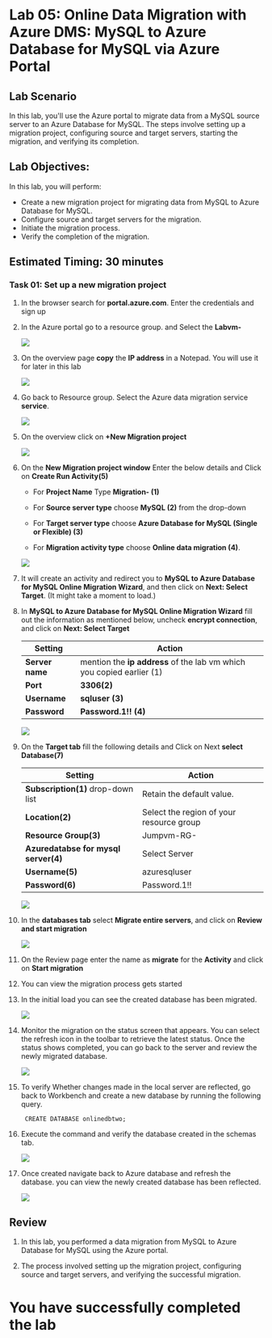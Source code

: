 # Lab 05: Online Data Migration with Azure DMS: MySQL to Azure Database for MySQL via Azure Portal

## Lab Scenario

In this lab, you'll use the Azure portal to migrate data from a MySQL source server to an Azure Database for MySQL. The steps involve setting up a migration project, configuring source and target servers, starting the migration, and verifying its completion.

## Lab Objectives:

In this lab, you will perform:

+   Create a new migration project for migrating data from MySQL to Azure Database for MySQL.
+   Configure source and target servers for the migration.
+   Initiate the migration process.
+   Verify the completion of the migration.

## Estimated Timing: 30 minutes

### Task 01: Set up a new migration project

1. In the browser search for **portal.azure.com**. Enter the credentials and sign up

1. In the Azure portal go to a resource group. and Select the **Labvm-<inject key="Deployment ID" enableCopy="false"/>**

   ![](Media/edit07.png)

1. On the overview page **copy** the **IP address** in a Notepad. You will use it for later in this lab

   ![](Media/049.png)

1. Go back to Resource group. Select the Azure data migration service **service<inject key="Deployment ID" enableCopy="false"/>**.

   ![](Media/sixteen.png)

1. On the overview click on **+New Migration project**

   ![](Media/Seventeen.png)

1. On the **New Migration project window** Enter the below details and Click on **Create Run Activity(5)**

   - For **Project Name** Type **Migration-<inject key="Deployment ID" enableCopy="false"/> (1)**

   - For **Source server type** choose **MySQL (2)** from the drop-down

   - For **Target server type** choose **Azure Database for MySQL (Single or Flexible) (3)**

   - For **Migration activity type** choose **Online data migration (4)**.

   ![](Media/eighteen.png)

1. It will create an activity and redirect you to **MySQL to Azure Database for MySQL Online Migration Wizard**, and then click on **Next: Select Target**. (It might take a moment to load.)

1. In **MySQL to Azure Database for MySQL Online Migration Wizard** fill out the information as mentioned below, uncheck **encrypt connection**, and click on **Next: Select Target**

    | Setting                          | Action                           |
    | -------------------------------- | -------------------------------- |
    | **Server name**                  | mention the **ip address** of the lab vm which you copied earlier (1) |
    | **Port**                         | **3306(2)** | 
    | **Username**                     | **sqluser (3)**|
    | **Password**                     | **Password.1!! (4)** |

    ![](Media/edit0014.png)

1. On the **Target tab** fill the following details and Click on Next **select Database(7)** 

    | Setting                          | Action                           |
    | -------------------------------- | -------------------------------- |
    | **Subscription(1)** drop-down list  | Retain the default value.        |
    | **Location(2)**                     | Select the region of your resource group                         |
    | **Resource Group(3)**               | Jumpvm-RG-<inject key="Deployment ID" enableCopy="false"/>                  |
    | **Azuredatabse for mysql server(4)**  | Select Server<inject key="Deployment ID" enableCopy="false"/>             |
    | **Username(5)**                      | azuresqluser                    |
    | **Password(6)**                      | Password.1!!                    |

   ![](Media/edit015.png)

1. In the **databases tab** select **Migrate entire servers**, and click on **Review and start migration**

   ![](Media/twentyone.png)

1. On the Review page enter the name as **migrate** for the **Activity** and click on **Start migration**

1. You can view the migration process gets started

1. In the initial load you can see the created database has been migrated.

   ![](Media/0054.png)

1. Monitor the migration on the status screen that appears. You can select the refresh icon in the toolbar to retrieve the latest status. Once the status shows completed, you can go back to the server and review the newly migrated database.

   ![](Media/0055.png)

1. To verify Whether changes made in the local server are reflected, go back to Workbench and create a new database by running the following query.

   ```
    CREATE DATABASE onlinedbtwo;

   ```
1. Execute the command and verify the database created in the schemas tab.

   ![](Media/056.png)

1. Once created navigate back to Azure database and refresh the database. you can view the newly created database has been reflected.

   ![](Media/057.png)


## Review

1. In this lab, you performed a data migration from MySQL to Azure Database for MySQL using the Azure portal.

1. The process involved setting up the migration project, configuring source and target servers, and verifying the successful migration.

# You have successfully completed the lab




  
